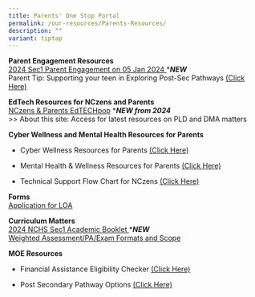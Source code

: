 ```yaml
---
title: Parents' One Stop Portal
permalink: /our-resources/Parents-Resources/
description: ""
variant: tiptap
---
```

<p><strong>Parent Engagement Resources</strong><br><a href="https://drive.google.com/file/d/1xSF5sB7cjBJNWbe7ayXdnvmyqw7AgoiR/view?usp=drive_link" rel="noopener noreferrer nofollow" target="_blank">2024 Sec1 Parent Engagement on 05 Jan 2024 </a>*<strong><em>NEW</em></strong><br>Parent Tip: Supporting your teen in Exploring Post-Sec Pathways <a href="https://www.google.com/url?q=https%3A%2F%2Fwww.moe.gov.sg%2F-%2Fmedia%2Ffiles%2Fparent-kit%2Fparent-kit---supporting-your-teen-in-exploring-post-secondary-pathways.pdf&amp;sa=D&amp;sntz=1&amp;usg=AOvVaw39nIbGQbCLzRx1-k6mBiUN" rel="noopener noreferrer nofollow" target="_blank">(Click Here)</a></p><p><strong>EdTech Resources for NCzens and Parents</strong><br><a href="https://sites.google.com/moe.edu.sg/nchs-edtechpop/home" rel="noopener noreferrer nofollow" target="_blank">NCzens &amp; Parents EdTECHpop</a> *<strong><em>NEW from 2024</em></strong> <br>&gt;&gt; About this site: Access for latest resources on PLD and DMA matters<br></p><p><strong>Cyber Wellness and Mental Health Resources for Parents</strong><br></p><ul><li><p>Cyber Wellness Resources for Parents <a href="https://sites.google.com/moe.edu.sg/nchs-parents/cyber-wellness-resources-for-parents?authuser=0" rel="noopener noreferrer nofollow" target="_blank">(Click Here)</a></p></li><li><p>Mental Health &amp; Wellness Resources for Parents <a href="https://sites.google.com/moe.edu.sg/nchs-parents/cyber-wellness-resources-for-parents?authuser=0" rel="noopener noreferrer nofollow" target="_blank">(Click Here)</a></p></li><li><p>Technical Support Flow Chart for NCzens <a href="https://sites.google.com/moe.edu.sg/nchs-parents/technical-support?authuser=0" rel="noopener noreferrer nofollow" target="_blank">(Click Here)</a></p></li></ul><p><strong>Forms</strong><br><a href="https://go.gov.sg/nchs-loa" rel="noopener noreferrer nofollow" target="_blank">Application for LOA</a></p><p><strong>Curriculum Matters</strong><br><a href="https://drive.google.com/file/d/1b8krxJ72j3lbUuS3nMbaOVWm7i0duxhD/view?usp=drive_link" rel="noopener noreferrer nofollow" target="_blank">2024 NCHS Sec1 Academic Booklet </a>*<strong><em>NEW</em></strong><br><a href="https://drive.google.com/drive/u/1/folders/1fQWE3i8efqnjzatOy_LkVhLQIbqyRpJy" rel="noopener noreferrer nofollow" target="_blank">Weighted Assessment/PA/Exam Formats and Scope</a></p><p><strong>MOE Resources</strong><br></p><ul data-tight="true" class="tight"><li><p>Financial Assistance Eligibility Checker <a href="https://www.google.com/url?q=https%3A%2F%2Fwww.moe.gov.sg%2Ffinancial-matters%2Ffinancial-assistance&amp;sa=D&amp;sntz=1&amp;usg=AOvVaw2Zok23jQDy9dEI3BkG7PqF" rel="noopener noreferrer nofollow" target="_blank">(Click Here)</a></p></li><li><p>Post Secondary Pathway Options <a href="https://www.google.com/url?q=https%3A%2F%2Fwww.moe.gov.sg%2Fpost-secondary&amp;sa=D&amp;sntz=1&amp;usg=AOvVaw2SMgFn6pNymA8SO_KloW_O" rel="noopener noreferrer nofollow" target="_blank">(Click Here)</a></p></li></ul><p></p>